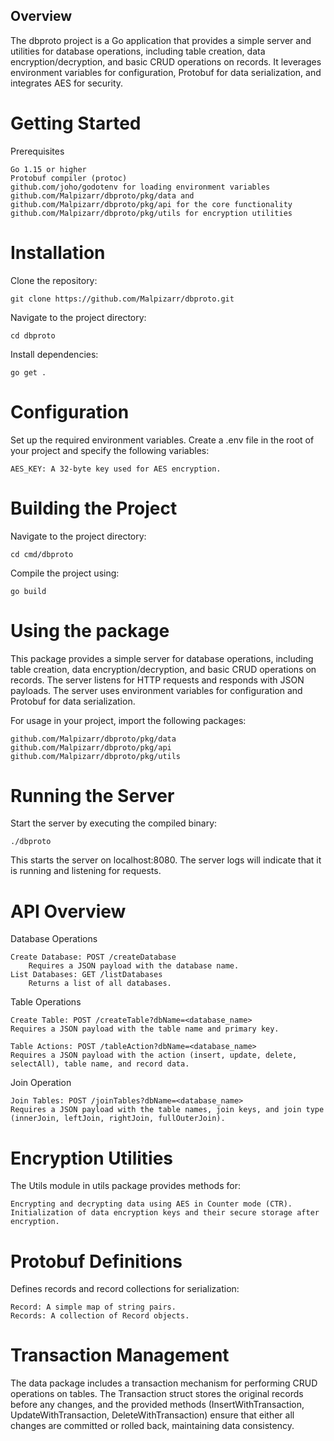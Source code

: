## Overview

The dbproto project is a Go application that provides a simple server and utilities for database operations, including table creation, data encryption/decryption, and basic CRUD operations on records. It leverages environment variables for configuration, Protobuf for data serialization, and integrates AES for security.

# Getting Started

Prerequisites

    Go 1.15 or higher
    Protobuf compiler (protoc)
    github.com/joho/godotenv for loading environment variables
    github.com/Malpizarr/dbproto/pkg/data and github.com/Malpizarr/dbproto/pkg/api for the core functionality
    github.com/Malpizarr/dbproto/pkg/utils for encryption utilities

# Installation

Clone the repository:

    git clone https://github.com/Malpizarr/dbproto.git

Navigate to the project directory:

    cd dbproto

Install dependencies:

    go get .

# Configuration

Set up the required environment variables. Create a .env file in the root of your project and specify the following variables:

    AES_KEY: A 32-byte key used for AES encryption.

# Building the Project

Navigate to the project directory:

    cd cmd/dbproto

Compile the project using:

    go build

# Using the package

This package provides a simple server for database operations, including table creation, data encryption/decryption, and basic CRUD operations on records. The server listens for HTTP requests and responds with JSON payloads. The server uses environment variables for configuration and Protobuf for data serialization.

For usage in your project, import the following packages:

    github.com/Malpizarr/dbproto/pkg/data
    github.com/Malpizarr/dbproto/pkg/api
    github.com/Malpizarr/dbproto/pkg/utils

# Running the Server

Start the server by executing the compiled binary:

    ./dbproto

This starts the server on localhost:8080. The server logs will indicate that it is running and listening for requests.

# API Overview

Database Operations

    Create Database: POST /createDatabase
        Requires a JSON payload with the database name.
    List Databases: GET /listDatabases
        Returns a list of all databases.

Table Operations

    Create Table: POST /createTable?dbName=<database_name>
    Requires a JSON payload with the table name and primary key.

    Table Actions: POST /tableAction?dbName=<database_name>
    Requires a JSON payload with the action (insert, update, delete, selectAll), table name, and record data.

Join Operation

    Join Tables: POST /joinTables?dbName=<database_name>
    Requires a JSON payload with the table names, join keys, and join type (innerJoin, leftJoin, rightJoin, fullOuterJoin).

# Encryption Utilities

The Utils module in utils package provides methods for:

    Encrypting and decrypting data using AES in Counter mode (CTR).
    Initialization of data encryption keys and their secure storage after encryption.

# Protobuf Definitions

Defines records and record collections for serialization:

    Record: A simple map of string pairs.
    Records: A collection of Record objects.

# Transaction Management

The data package includes a transaction mechanism for performing CRUD operations on tables. The Transaction struct stores the original records before any changes, and the provided methods (InsertWithTransaction, UpdateWithTransaction, DeleteWithTransaction) ensure that either all changes are committed or rolled back, maintaining data consistency.
